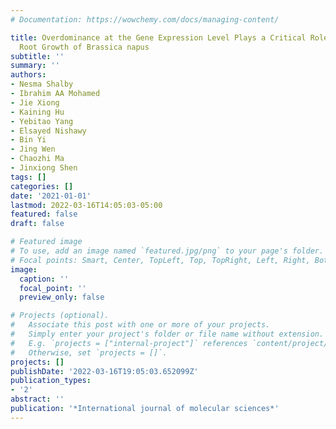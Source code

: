 ```yaml
---
# Documentation: https://wowchemy.com/docs/managing-content/

title: Overdominance at the Gene Expression Level Plays a Critical Role in the Hybrid
  Root Growth of Brassica napus
subtitle: ''
summary: ''
authors:
- Nesma Shalby
- Ibrahim AA Mohamed
- Jie Xiong
- Kaining Hu
- Yebitao Yang
- Elsayed Nishawy
- Bin Yi
- Jing Wen
- Chaozhi Ma
- Jinxiong Shen
tags: []
categories: []
date: '2021-01-01'
lastmod: 2022-03-16T14:05:03-05:00
featured: false
draft: false

# Featured image
# To use, add an image named `featured.jpg/png` to your page's folder.
# Focal points: Smart, Center, TopLeft, Top, TopRight, Left, Right, BottomLeft, Bottom, BottomRight.
image:
  caption: ''
  focal_point: ''
  preview_only: false

# Projects (optional).
#   Associate this post with one or more of your projects.
#   Simply enter your project's folder or file name without extension.
#   E.g. `projects = ["internal-project"]` references `content/project/deep-learning/index.md`.
#   Otherwise, set `projects = []`.
projects: []
publishDate: '2022-03-16T19:05:03.652099Z'
publication_types:
- '2'
abstract: ''
publication: '*International journal of molecular sciences*'
---
```

